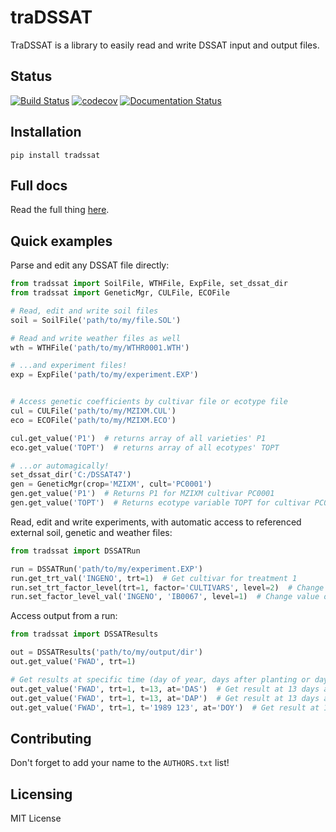 # traDSSAT
TraDSSAT is a library to easily read and write DSSAT input and output files.

## Status
[![Build Status](https://travis-ci.org/julienmalard/traDSSAT.svg?branch=master)](https://travis-ci.org/julienmalard/traDSSAT)
[![codecov](https://codecov.io/gh/julienmalard/traDSSAT/branch/master/graph/badge.svg)](https://codecov.io/gh/julienmalard/traDSSAT)
[![Documentation Status](https://readthedocs.org/projects/tradssat/badge/?version=latest)](https://tradssat.readthedocs.io/en/latest/?badge=latest)

## Installation
`pip install tradssat`

## Full docs
Read the full thing [here](https://tradssat.readthedocs.io/en/latest/).

## Quick examples

Parse and edit any DSSAT file directly:
```python
from tradssat import SoilFile, WTHFile, ExpFile, set_dssat_dir
from tradssat import GeneticMgr, CULFile, ECOFile

# Read, edit and write soil files
soil = SoilFile('path/to/my/file.SOL')

# Read and write weather files as well
wth = WTHFile('path/to/my/WTHR0001.WTH')

# ...and experiment files!
exp = ExpFile('path/to/my/experiment.EXP')


# Access genetic coefficients by cultivar file or ecotype file
cul = CULFile('path/to/my/MZIXM.CUL')
eco = ECOFile('path/to/my/MZIXM.ECO')

cul.get_value('P1')  # returns array of all varieties' P1
eco.get_value('TOPT')  # returns array of all ecotypes' TOPT

# ...or automagically!
set_dssat_dir('C:/DSSAT47')
gen = GeneticMgr(crop='MZIXM', cult='PC0001')
gen.get_value('P1')  # Returns P1 for MZIXM cultivar PC0001
gen.get_value('TOPT')  # Returns ecotype variable TOPT for cultivar PC0001

```

Read, edit and write experiments, with automatic access to referenced
external soil, genetic and weather files:
```python
from tradssat import DSSATRun

run = DSSATRun('path/to/my/experiment.EXP')
run.get_trt_val('INGENO', trt=1)  # Get cultivar for treatment 1
run.set_trt_factor_level(trt=1, factor='CULTIVARS', level=2)  # Change level of treatment factor
run.set_factor_level_val('INGENO', 'IB0067', level=1)  # Change value of a factor level (in this case cultivar type)

```

Access output from a run:
```python
from tradssat import DSSATResults

out = DSSATResults('path/to/my/output/dir')
out.get_value('FWAD', trt=1)

# Get results at specific time (day of year, days after planting or days after start)
out.get_value('FWAD', trt=1, t=13, at='DAS')  # Get result at 13 days after start
out.get_value('FWAD', trt=1, t=13, at='DAP')  # Get result at 13 days after planting
out.get_value('FWAD', trt=1, t='1989 123', at='DOY')  # Get result at 123th day of year 1989

```

## Contributing
Don't forget to add your name to the `AUTHORS.txt` list!

## Licensing
MIT License
